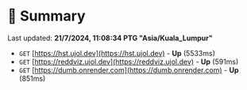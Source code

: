 # 📖 Summary
Last updated: **21/7/2024, 11:08:34 PTG "Asia/Kuala_Lumpur"**

- `GET` [https://hst.ujol.dev](https://hst.ujol.dev) - **Up** (5533ms)
- `GET` [https://reddviz.ujol.dev](https://reddviz.ujol.dev) - **Up** (591ms)
- `GET` [https://dumb.onrender.com](https://dumb.onrender.com) - **Up** (851ms)
